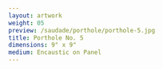 ```yaml
---
layout: artwork
weight: 05
preview: /saudade/porthole/porthole-5.jpg
title: Porthole No. 5
dimensions: 9" x 9"
medium: Encaustic on Panel
---
```

